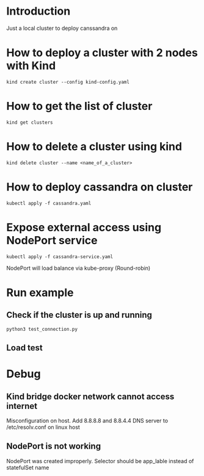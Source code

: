 # Introduction
Just a local cluster to deploy canssandra on

# How to deploy a cluster with 2 nodes with Kind
```
kind create cluster --config kind-config.yaml
```

# How to get the list of cluster
```
kind get clusters
```

# How to delete a cluster using kind
```
kind delete cluster --name <name_of_a_cluster>
```

# How to deploy cassandra on cluster
```
kubectl apply -f cassandra.yaml
```

# Expose external access using NodePort service
```
kubectl apply -f cassandra-service.yaml
```
NodePort will load balance via kube-proxy (Round-robin)

# Run example
## Check if the cluster is up and running
```
python3 test_connection.py
```

## Load test


# Debug
## Kind bridge docker network cannot access internet
Misconfiguration on host. Add 8.8.8.8 and 8.8.4.4 DNS server to /etc/resolv.conf on linux host
## NodePort is not working
NodePort was created improperly. Selector should be app_lable instead of statefulSet name


